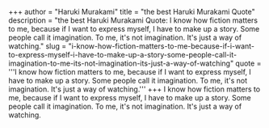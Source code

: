 +++
author = "Haruki Murakami"
title = "the best Haruki Murakami Quote"
description = "the best Haruki Murakami Quote: I know how fiction matters to me, because if I want to express myself, I have to make up a story. Some people call it imagination. To me, it's not imagination. It's just a way of watching."
slug = "i-know-how-fiction-matters-to-me-because-if-i-want-to-express-myself-i-have-to-make-up-a-story-some-people-call-it-imagination-to-me-its-not-imagination-its-just-a-way-of-watching"
quote = '''I know how fiction matters to me, because if I want to express myself, I have to make up a story. Some people call it imagination. To me, it's not imagination. It's just a way of watching.'''
+++
I know how fiction matters to me, because if I want to express myself, I have to make up a story. Some people call it imagination. To me, it's not imagination. It's just a way of watching.
